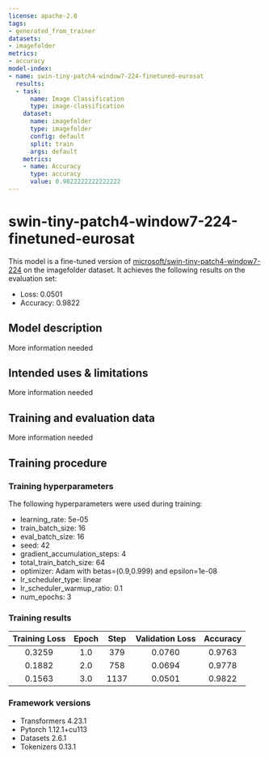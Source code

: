 ```yaml
---
license: apache-2.0
tags:
- generated_from_trainer
datasets:
- imagefolder
metrics:
- accuracy
model-index:
- name: swin-tiny-patch4-window7-224-finetuned-eurosat
  results:
  - task:
      name: Image Classification
      type: image-classification
    dataset:
      name: imagefolder
      type: imagefolder
      config: default
      split: train
      args: default
    metrics:
    - name: Accuracy
      type: accuracy
      value: 0.9822222222222222
---
```


<!-- This model card has been generated automatically according to the information the Trainer had access to. You
should probably proofread and complete it, then remove this comment. -->

# swin-tiny-patch4-window7-224-finetuned-eurosat

This model is a fine-tuned version of [microsoft/swin-tiny-patch4-window7-224](https://huggingface.co/microsoft/swin-tiny-patch4-window7-224) on the imagefolder dataset.
It achieves the following results on the evaluation set:
- Loss: 0.0501
- Accuracy: 0.9822

## Model description

More information needed

## Intended uses & limitations

More information needed

## Training and evaluation data

More information needed

## Training procedure

### Training hyperparameters

The following hyperparameters were used during training:
- learning_rate: 5e-05
- train_batch_size: 16
- eval_batch_size: 16
- seed: 42
- gradient_accumulation_steps: 4
- total_train_batch_size: 64
- optimizer: Adam with betas=(0.9,0.999) and epsilon=1e-08
- lr_scheduler_type: linear
- lr_scheduler_warmup_ratio: 0.1
- num_epochs: 3

### Training results

| Training Loss | Epoch | Step | Validation Loss | Accuracy |
|:-------------:|:-----:|:----:|:---------------:|:--------:|
| 0.3259        | 1.0   | 379  | 0.0760          | 0.9763   |
| 0.1882        | 2.0   | 758  | 0.0694          | 0.9778   |
| 0.1563        | 3.0   | 1137 | 0.0501          | 0.9822   |


### Framework versions

- Transformers 4.23.1
- Pytorch 1.12.1+cu113
- Datasets 2.6.1
- Tokenizers 0.13.1
